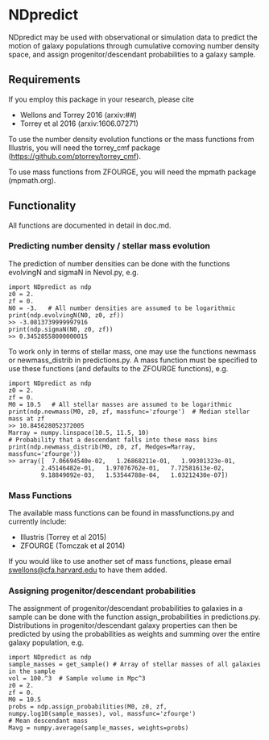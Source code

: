 # NDpredict

NDpredict may be used with observational or simulation data to predict the motion of galaxy populations through cumulative comoving number density space, and assign progenitor/descendant probabilities to a galaxy sample.

## Requirements

If you employ this package in your research, please cite 
- Wellons and Torrey 2016 (arxiv:##)
- Torrey et al 2016 (arxiv:1606.07271)

To use the number density evolution functions or the mass functions from Illustris, you will need the torrey_cmf package (https://github.com/ptorrey/torrey_cmf).

To use mass functions from ZFOURGE, you will need the mpmath package (mpmath.org).

## Functionality

All functions are documented in detail in doc.md.

### Predicting number density / stellar mass evolution

The prediction of number densities can be done with the functions evolvingN and sigmaN in Nevol.py, e.g.
```
import NDpredict as ndp
z0 = 2.
zf = 0.
N0 = -3.   # All number densities are assumed to be logarithmic
print(ndp.evolvingN(N0, z0, zf))
>> -3.0813739999997916
print(ndp.sigmaN(N0, z0, zf))
>> 0.34528558000000015
```

To work only in terms of stellar mass, one may use the functions newmass or newmass_distrib in predictions.py.  A mass function must be specified to use these functions (and defaults to the ZFOURGE functions), e.g.
```
import NDpredict as ndp
z0 = 2.
zf = 0.
M0 = 10.5   # All stellar masses are assumed to be logarithmic
print(ndp.newmass(M0, z0, zf, massfunc='zfourge')  # Median stellar mass at zf
>> 10.845628052372005
Marray = numpy.linspace(10.5, 11.5, 10)
# Probability that a descendant falls into these mass bins
print(ndp.newmass_distrib(M0, z0, zf, Medges=Marray, massfunc='zfourge'))
>> array([  7.06694540e-02,   1.26868211e-01,   1.99301323e-01,
         2.45146482e-01,   1.97076762e-01,   7.72581613e-02,
         9.18849092e-03,   1.53544788e-04,   1.03212430e-07])
```


### Mass Functions

The available mass functions can be found in massfunctions.py and currently include:
- Illustris (Torrey et al 2015)
- ZFOURGE (Tomczak et al 2014)

If you would like to use another set of mass functions, please email swellons@cfa.harvard.edu to have them added.

### Assigning progenitor/descendant probabilities

The assignment of progenitor/descendant probabilities to galaxies in a sample can be done with the function assign_probabilities in predictions.py.  Distributions in progenitor/descendant galaxy properties can then be predicted by using the probabilities as weights and summing over the entire galaxy population, e.g.
```
import NDpredict as ndp
sample_masses = get_sample() # Array of stellar masses of all galaxies in the sample
vol = 100.^3  # Sample volume in Mpc^3
z0 = 2.
zf = 0.
M0 = 10.5  
probs = ndp.assign_probabilities(M0, z0, zf, numpy.log10(sample_masses), vol, massfunc='zfourge')
# Mean descendant mass
Mavg = numpy.average(sample_masses, weights=probs)
```
